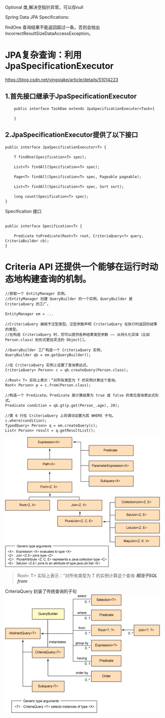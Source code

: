 Optional 类,解决空指针异常，可以存null

Spring Data JPA Specifications:

findOne 查询结果不能返回超过一条，否则会抛出 IncorrectResultSizeDataAccessException。

# JPA复杂查询：利用JpaSpecificationExecutor
https://blog.csdn.net/yingxiake/article/details/51014223
## 1.首先接口继承于JpaSpecificationExecutor
```
    public interface TaskDao extends JpaSpecificationExecutor<Task>{
    
    }
```
## 2.JpaSpecificationExecutor提供了以下接口
```
public interface JpaSpecificationExecutor<T> {

    T findOne(Specification<T> spec);

    List<T> findAll(Specification<T> spec);

    Page<T> findAll(Specification<T> spec, Pageable pageable);

    List<T> findAll(Specification<T> spec, Sort sort);

    long count(Specification<T> spec);
}
```
Specification<T> 接口
```

public interface Specification<T> {

    Predicate toPredicate(Root<T> root, CriteriaQuery<?> query, CriteriaBuilder cb);
}

```
# Criteria API 还提供一个能够在运行时动态地构建查询的机制。
```
//获取一个 EntityManager 实例。
//EntityManager 创建 QueryBuilder 的一个实例。QueryBuilder 是 CriteriaQuery 的工厂。

EntityManager em = ...

//CriteriaQuery 被赋予泛型类型。泛型参数声明 CriteriaQuery 在执行时返回的结果的类型。
//在构造 CriteriaQuery 时，您可以提供各种结果类型参数 —— 从持久化实体（比如 Person.class）到形式更加灵活的 Object[]。

//QueryBuilder 工厂构造一个 CriteriaQuery 实例。
QueryBuilder qb = em.getQueryBuilder();

//在 CriteriaQuery 实例上设置了查询表达式。
CriteriaQuery< Person> c = qb.createQuery(Person.class);

//Root< T> 实际上表示：“对所有类型为 T 的实例计算这个查询。
Root< Person> p = c.from(Person.class);

//构造一个 Predicate。Predicate 是计算结果为 true 或 false 的常见查询表达式形式。
Predicate condition = qb.gt(p.get(Person_.age), 20);

//第 6 行在 CriteriaQuery 上将谓词设置为其 WHERE 子句。
c.where(condition);
TypedQuery< Person> q = em.createQuery(c); 
List< Person> result = q.getResultList();
```
![img.png](img.png)
 > Root< T> 实际上表示：“对所有类型为 T 的实例计算这个查询 ***相当于SQL from***  
 
CriteriaQuery 封装了传统查询的子句
![img_1.png](img_1.png)
